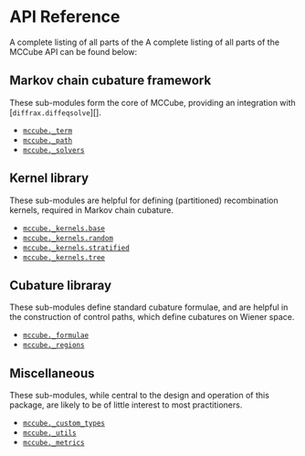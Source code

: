 # API Reference

A complete listing of all parts of the A complete listing of all parts of the MCCube API
can be found below:

## Markov chain cubature framework
These sub-modules form the core of MCCube, providing an integration with [`diffrax.diffeqsolve`][].

- <code class="doc-symbol doc-symbol-nav doc-symbol-module"></code> [`mccube._term`](_term.md)
- <code class="doc-symbol doc-symbol-nav doc-symbol-module"></code> [`mccube._path`](_path.md)
- <code class="doc-symbol doc-symbol-nav doc-symbol-module"></code> [`mccube._solvers`](_solvers.md)

## Kernel library
These sub-modules are helpful for defining (partitioned) recombination kernels, required
in Markov chain cubature.

- <code class="doc-symbol doc-symbol-nav doc-symbol-module"></code> [`mccube._kernels.base`](_kernels/base.md)
- <code class="doc-symbol doc-symbol-nav doc-symbol-module"></code> [`mccube._kernels.random`](_kernels/random.md)
- <code class="doc-symbol doc-symbol-nav doc-symbol-module"></code> [`mccube._kernels.stratified`](_kernels/stratified.md)
- <code class="doc-symbol doc-symbol-nav doc-symbol-module"></code> [`mccube._kernels.tree`](_kernels/tree.md)

## Cubature libraray
These sub-modules define standard cubature formulae, and are helpful in the construction
of control paths, which define cubatures on Wiener space.

- <code class="doc-symbol doc-symbol-nav doc-symbol-module"></code> [`mccube._formulae`](_formulae.md)
- <code class="doc-symbol doc-symbol-nav doc-symbol-module"></code> [`mccube._regions`](_regions.md)

## Miscellaneous
These sub-modules, while central to the design and operation of this package, are 
likely to be of little interest to most practitioners.

- <code class="doc-symbol doc-symbol-nav doc-symbol-module"></code> [`mccube._custom_types`](_custom_types.md)
- <code class="doc-symbol doc-symbol-nav doc-symbol-module"></code> [`mccube._utils`](_utils.md)
- <code class="doc-symbol doc-symbol-nav doc-symbol-module"></code> [`mccube._metrics`](_metrics.md)

